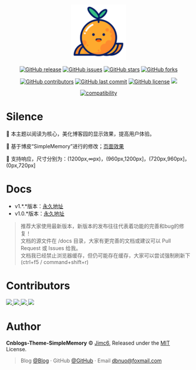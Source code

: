 <div align="center">

<img src="./Images/logo.png" height="150" />

[![GitHub release](https://img.shields.io/github/release/Jimc6/Cnblogs-Theme-SimpleMemory.svg)](https://github.com/Jimc6/Cnblogs-Theme-SimpleMemory/releases)
[![GitHub issues](https://img.shields.io/github/issues/Jimc6/Cnblogs-Theme-SimpleMemory.svg)](https://github.com/Jimc6/Cnblogs-Theme-SimpleMemory/issues)
[![GitHub stars](https://img.shields.io/github/stars/Jimc6/Cnblogs-Theme-SimpleMemory.svg)](https://github.com/Jimc6/Cnblogs-Theme-SimpleMemory/stargazers)
[![GitHub forks](https://img.shields.io/github/forks/Jimc6/Cnblogs-Theme-SimpleMemory.svg)](https://github.com/Jimc6/Cnblogs-Theme-SimpleMemory/network)

[![GitHub contributors](https://img.shields.io/github/contributors/Jimc6/Cnblogs-Theme-SimpleMemory.svg)](https://github.com/Jimc6/Cnblogs-Theme-SimpleMemory/graphs/contributors)
[![GitHub last commit](https://img.shields.io/github/last-commit/Jimc6/Cnblogs-Theme-SimpleMemory.svg)](https://github.com/Jimc6/Cnblogs-Theme-SimpleMemory/commits/master)
[![GitHub license](https://img.shields.io/github/license/esofar/cnblogs-theme-silence.svg)](https://github.com/Jimc6/Cnblogs-Theme-SimpleMemory/blob/master/LICENSE)
[![](https://data.jsdelivr.com/v1/package/gh/Jimc6/Cnblogs-Theme-SimpleMemory/badge?style=rounded)](https://www.jsdelivr.com/package/gh/Jimc6/Cnblogs-Theme-SimpleMemory)

[![compatibility](https://camo.githubusercontent.com/31ac3f0ce805dc34a29b615131caa26cbf4dc127/68747470733a2f2f696d672e736869656c64732e696f2f62616467652f62726f777365722d2532306368726f6d6525323025374325323066697265666f782532302537432532306f706572612532302537432532307361666172692532302537432532306965253230253345253344253230392d6c69676874677265792e737667)](https://github.com/Jimc6/Cnblogs-Theme-SimpleMemory)

</div>

# Silence

📖 本主题以阅读为核心，美化博客园的显示效果，提高用户体验。

🍰 基于博皮“SimpleMemory”进行的修改；[页面效果](https://www.cnblogs.com/bndong/)

🧀 支持响应，尺寸分别为：(1200px,∞px)，(960px,1200px]，(720px,960px]，(0px,720px]

# Docs

- v1.\*.*版本：[永久地址](https://jimc6.github.io/cnblogs/v1.1)
- v1.0.*版本：[永久地址](https://jimc6.github.io/cnblogs/v1.0)

> 推荐大家使用最新版本，新版本的发布往往代表着功能的完善和bug的修复！
> <br>文档的源文件在 /docs 目录，大家有更完善的文档或建议可以 Pull Request 或 Issues 给我。
> <br>文档我已经禁止浏览器缓存，但仍可能存在缓存，大家可以尝试强制刷新下(ctrl+f5 / command+shift+r)

# Contributors

<a href="https://github.com/QQ2017" target="_blank">
    <img width=50 src="https://avatars0.githubusercontent.com/u/23667705?s=50&v=4"/>
</a>

<a href="https://github.com/alessandrocyc" target="_blank">
    <img width=50 src="https://avatars1.githubusercontent.com/u/43987494?s=50&v=4"/>
</a>

<a href="https://github.com/ElderJames" target="_blank">
    <img width=50 src="https://avatars3.githubusercontent.com/u/7550366?s=50&v=4"/>
</a>

<a href="https://github.com/sky5454" target="_blank">
    <img width=50 src="https://avatars2.githubusercontent.com/u/12370628?s=460&v=4"/>
</a>

# Author

**Cnblogs-Theme-SimpleMemory** © [Jimc6](https://github.com/Jimc6), Released under the [MIT](./LICENSE) License.<br>

> Blog [@Blog](https://www.cnblogs.com/bndong/) · GitHub [@GitHub](https://github.com/Jimc6) · Email dbnuo@foxmail.com

